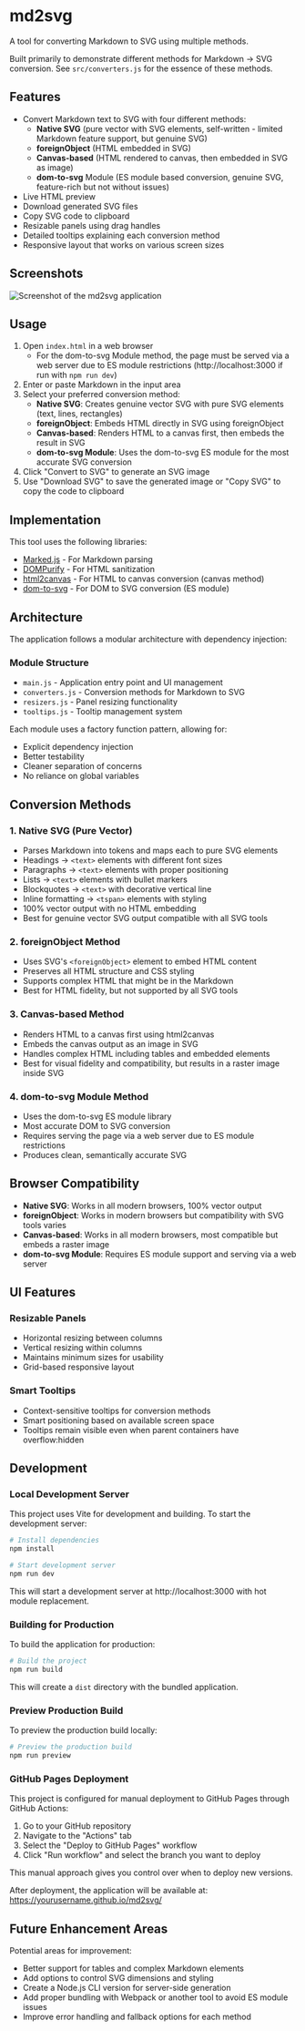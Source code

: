 # md2svg

A tool for converting Markdown to SVG using multiple methods.

Built primarily to demonstrate different methods for Markdown -> SVG conversion. See `src/converters.js` for the essence of these methods.

## Features

- Convert Markdown text to SVG with four different methods:
  - **Native SVG** (pure vector with SVG elements, self-written - limited Markdown feature support, but genuine SVG)
  - **foreignObject** (HTML embedded in SVG)
  - **Canvas-based** (HTML rendered to canvas, then embedded in SVG as image) 
  - **dom-to-svg** Module (ES module based conversion, genuine SVG, feature-rich but not without issues)
- Live HTML preview
- Download generated SVG files
- Copy SVG code to clipboard
- Resizable panels using drag handles
- Detailed tooltips explaining each conversion method
- Responsive layout that works on various screen sizes

## Screenshots
![Screenshot of the md2svg application](./md2svg.png)

## Usage

1. Open `index.html` in a web browser
   - For the dom-to-svg Module method, the page must be served via a web server due to ES module restrictions (http://localhost:3000 if run with `npm run dev`)
2. Enter or paste Markdown in the input area
3. Select your preferred conversion method:
   - **Native SVG**: Creates genuine vector SVG with pure SVG elements (text, lines, rectangles)
   - **foreignObject**: Embeds HTML directly in SVG using foreignObject
   - **Canvas-based**: Renders HTML to a canvas first, then embeds the result in SVG
   - **dom-to-svg Module**: Uses the dom-to-svg ES module for the most accurate SVG conversion
4. Click "Convert to SVG" to generate an SVG image
5. Use "Download SVG" to save the generated image or "Copy SVG" to copy the code to clipboard

## Implementation

This tool uses the following libraries:

- [Marked.js](https://marked.js.org/) - For Markdown parsing
- [DOMPurify](https://github.com/cure53/DOMPurify) - For HTML sanitization
- [html2canvas](https://html2canvas.hertzen.com/) - For HTML to canvas conversion (canvas method)
- [dom-to-svg](https://github.com/felixfbecker/dom-to-svg) - For DOM to SVG conversion (ES module)

## Architecture

The application follows a modular architecture with dependency injection:

### Module Structure
- `main.js` - Application entry point and UI management
- `converters.js` - Conversion methods for Markdown to SVG
- `resizers.js` - Panel resizing functionality
- `tooltips.js` - Tooltip management system

Each module uses a factory function pattern, allowing for:
- Explicit dependency injection
- Better testability
- Cleaner separation of concerns
- No reliance on global variables

## Conversion Methods

### 1. Native SVG (Pure Vector)
- Parses Markdown into tokens and maps each to pure SVG elements
- Headings → `<text>` elements with different font sizes
- Paragraphs → `<text>` elements with proper positioning
- Lists → `<text>` elements with bullet markers
- Blockquotes → `<text>` with decorative vertical line
- Inline formatting → `<tspan>` elements with styling
- 100% vector output with no HTML embedding
- Best for genuine vector SVG output compatible with all SVG tools

### 2. foreignObject Method
- Uses SVG's `<foreignObject>` element to embed HTML content
- Preserves all HTML structure and CSS styling
- Supports complex HTML that might be in the Markdown
- Best for HTML fidelity, but not supported by all SVG tools

### 3. Canvas-based Method
- Renders HTML to a canvas first using html2canvas
- Embeds the canvas output as an image in SVG
- Handles complex HTML including tables and embedded elements
- Best for visual fidelity and compatibility, but results in a raster image inside SVG

### 4. dom-to-svg Module Method
- Uses the dom-to-svg ES module library
- Most accurate DOM to SVG conversion
- Requires serving the page via a web server due to ES module restrictions
- Produces clean, semantically accurate SVG

## Browser Compatibility

- **Native SVG**: Works in all modern browsers, 100% vector output
- **foreignObject**: Works in modern browsers but compatibility with SVG tools varies
- **Canvas-based**: Works in all modern browsers, most compatible but embeds a raster image
- **dom-to-svg Module**: Requires ES module support and serving via a web server

## UI Features

### Resizable Panels
- Horizontal resizing between columns
- Vertical resizing within columns
- Maintains minimum sizes for usability
- Grid-based responsive layout

### Smart Tooltips
- Context-sensitive tooltips for conversion methods
- Smart positioning based on available screen space
- Tooltips remain visible even when parent containers have overflow:hidden

## Development

### Local Development Server

This project uses Vite for development and building. To start the development server:

```bash
# Install dependencies
npm install

# Start development server
npm run dev
```

This will start a development server at http://localhost:3000 with hot module replacement.

### Building for Production

To build the application for production:

```bash
# Build the project
npm run build
```

This will create a `dist` directory with the bundled application.

### Preview Production Build

To preview the production build locally:

```bash
# Preview the production build
npm run preview
```

### GitHub Pages Deployment

This project is configured for manual deployment to GitHub Pages through GitHub Actions:

1. Go to your GitHub repository
2. Navigate to the "Actions" tab
3. Select the "Deploy to GitHub Pages" workflow
4. Click "Run workflow" and select the branch you want to deploy

This manual approach gives you control over when to deploy new versions.

After deployment, the application will be available at: https://yourusername.github.io/md2svg/

## Future Enhancement Areas

Potential areas for improvement:
- Better support for tables and complex Markdown elements
- Add options to control SVG dimensions and styling
- Create a Node.js CLI version for server-side generation
- Add proper bundling with Webpack or another tool to avoid ES module issues
- Improve error handling and fallback options for each method
